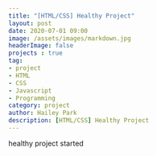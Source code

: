 ```yaml
---
title: "[HTML/CSS] Healthy Project"
layout: post
date: 2020-07-01 09:00
image: /assets/images/markdown.jpg
headerImage: false
projects : true
tag:
- project
- HTML
- CSS
- Javascript
- Programming
category: project
author: Hailey Park
description: [HTML/CSS] Healthy Project
---
```


healthy project started